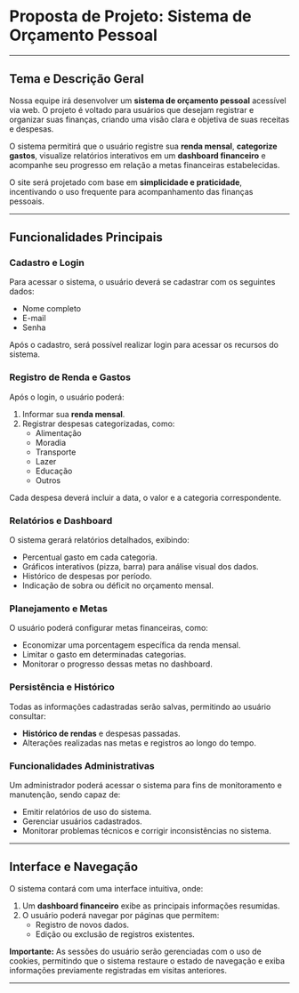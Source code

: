 # Proposta de Projeto: Sistema de Orçamento Pessoal  

---

## Tema e Descrição Geral  

Nossa equipe irá desenvolver um **sistema de orçamento pessoal** acessível via web. O projeto é voltado para usuários que desejam registrar e organizar suas finanças, criando uma visão clara e objetiva de suas receitas e despesas.  

O sistema permitirá que o usuário registre sua **renda mensal**, **categorize gastos**, visualize relatórios interativos em um **dashboard financeiro** e acompanhe seu progresso em relação a metas financeiras estabelecidas.  

O site será projetado com base em **simplicidade e praticidade**, incentivando o uso frequente para acompanhamento das finanças pessoais.  

---

## Funcionalidades Principais  

### Cadastro e Login  
Para acessar o sistema, o usuário deverá se cadastrar com os seguintes dados:  

- Nome completo  
- E-mail  
- Senha  

Após o cadastro, será possível realizar login para acessar os recursos do sistema.  

### Registro de Renda e Gastos  
Após o login, o usuário poderá:  

1. Informar sua **renda mensal**.  
2. Registrar despesas categorizadas, como:  
   - Alimentação  
   - Moradia  
   - Transporte  
   - Lazer  
   - Educação  
   - Outros  

Cada despesa deverá incluir a data, o valor e a categoria correspondente.  

### Relatórios e Dashboard  
O sistema gerará relatórios detalhados, exibindo:  

- Percentual gasto em cada categoria.  
- Gráficos interativos (pizza, barra) para análise visual dos dados.  
- Histórico de despesas por período.  
- Indicação de sobra ou déficit no orçamento mensal.  

### Planejamento e Metas  
O usuário poderá configurar metas financeiras, como:  

- Economizar uma porcentagem específica da renda mensal.  
- Limitar o gasto em determinadas categorias.  
- Monitorar o progresso dessas metas no dashboard.  

### Persistência e Histórico  
Todas as informações cadastradas serão salvas, permitindo ao usuário consultar:  

- **Histórico de rendas** e despesas passadas.  
- Alterações realizadas nas metas e registros ao longo do tempo.  

### Funcionalidades Administrativas  
Um administrador poderá acessar o sistema para fins de monitoramento e manutenção, sendo capaz de:  

- Emitir relatórios de uso do sistema.  
- Gerenciar usuários cadastrados.  
- Monitorar problemas técnicos e corrigir inconsistências no sistema.  

---

## Interface e Navegação  

O sistema contará com uma interface intuitiva, onde:  

1. Um **dashboard financeiro** exibe as principais informações resumidas.  
2. O usuário poderá navegar por páginas que permitem:  
   - Registro de novos dados.  
   - Edição ou exclusão de registros existentes.  

**Importante:** As sessões do usuário serão gerenciadas com o uso de cookies, permitindo que o sistema restaure o estado de navegação e exiba informações previamente registradas em visitas anteriores.  

---
